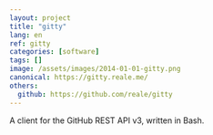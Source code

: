 ```yaml
---
layout: project
title: "gitty"
lang: en
ref: gitty
categories: [software]
tags: []
image: /assets/images/2014-01-01-gitty.png
canonical: https://gitty.reale.me/
others:
  github: https://github.com/reale/gitty
---
```


A client for the GitHub REST API v3, written in Bash.
